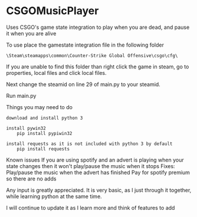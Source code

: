 # CSGOMusicPlayer

Uses CSGO's game state integration to play when you are dead, and pause it when you are alive

To use place the gamestate integration file in the following folder

	\Steam\steamapps\common\Counter-Strike Global Offensive\csgo\cfg\

If you are unable to find this folder than right click the game in steam, go to properties, local files and click local files.

Next change the steamid on line 29 of main.py to your steamid.

Run main.py

Things you may need to do
	
	download and install python 3
	
	install pywin32
		pip install pypiwin32
	
	install requests as it is not included with python 3 by default
		pip install requests
	
Known issues
	If you are using spotify and an advert is playing when your state changes then it won't play/pause the music when it stops
		Fixes:
			Play/pause the music when the advert has finished
			Pay for spotify premium so there are no adds

Any input is greatly appreciated. It is very basic, as I just through it together, while learning python at the same time.

I will continue to update it as I learn more and think of features to add